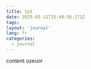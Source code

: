 ```yaml
---
title: tp1
date: 2025-03-11T15:49:56.271Z
tags:
layout: 'journal'
lang: fr
categories: 
  - journal
---
```

content ozeuor